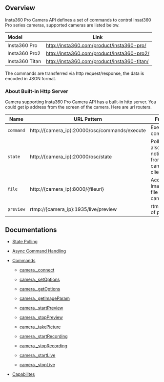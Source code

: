 ## Overview

Insta360 Pro Camera API defines a set of commands to control Insat360 Pro series cameras, supported cameras are listed below.

| Model          | Link                                        |
| :------------- | ------------------------------------------- |
| Insta360 Pro   | http://insta360.com/product/insta360-pro/   |
| Insta360 Pro2  | http://insta360.com/product/insta360-pro2/  |
| Insta360 Titan | http://insta360.com/product/insta360-titan/ |

The commands are transferred via http request/response, the data is encoded in JSON format.

### About Built-in Http Server

Camera supporting Insta360 Pro Camera API has a built-in http server.  You could get ip address from the screen of the camera. Here are url routers. 

| Name | URL Pattern                                   | Function                                                |
| --------------------------------------------- | ------------------------------------------------------- | --------------------------------------------- |
| `command` | http://{camera_ip}:20000/osc/commands/execute | Execute commands                                       |
| `state` | http://{camera_ip}:20000/osc/state            | Poll state, also for notification from camera to client |
| `file` | http://{camera_ip}:8000/{fileuri} | Access Image/Video file from camera |
| `preview` | rtmp://{camera_ip}:1935/live/preview | rtmp stream of preview |



## Documentations

+ [State Polling](state_polling.md)

+ [Async Command Handling](async_command_handling.md) 

+ [Commands](commands/overview.md)

  + [camera._connect](commands/connect_cmd.md)

  + [camera._setOptions](commands/set_options_cmd.md)

  + [camera._getOptions](commands/get_options_cmd.md)

  + [camera._getImageParam](commands/get_image_param_cmd.md)

  + [camera._startPreview](commands/start_preview_cmd.md)

  + [camera._stopPreview](commands/stop_preview_cmd.md)

  + [camera._takePicture](commands/take_picture_cmd.md)

  + [camera._startRecording](commands/start_record_cmd.md)

  + [camera._stopRecording](commands/stop_record_cmd.md)

  + [camera._startLive](commands/start_live_cmd.md)

  + [camera._stopLive](commands/stop_live_cmd.md)
+ [Capabilites](capabilities.md)